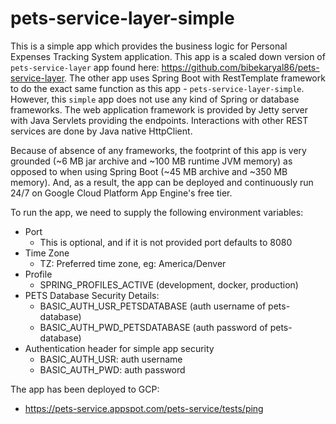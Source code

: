 # pets-service-layer-simple

This is a simple app which provides the business logic for Personal Expenses Tracking System application. This app is a scaled down version
of `pets-service-layer` app found here: https://github.com/bibekaryal86/pets-service-layer. The other app uses Spring
Boot with RestTemplate framework to do the exact same function as this app - `pets-service-layer-simple`. However,
this `simple` app does not use any kind of Spring or database frameworks. The web application framework is provided by
Jetty server with Java Servlets providing the endpoints. Interactions with other REST services are done by Java native HttpClient.

Because of absence of any frameworks, the footprint of this app is very grounded (~6 MB jar archive and ~100 MB runtime
JVM memory) as opposed to when using Spring Boot (~45 MB archive and ~350 MB memory). And, as a result, the app can be
deployed and continuously run 24/7 on Google Cloud Platform App Engine's free tier.

To run the app, we need to supply the following environment variables:

* Port
  * This is optional, and if it is not provided port defaults to 8080
* Time Zone
  * TZ: Preferred time zone, eg: America/Denver
* Profile
  * SPRING_PROFILES_ACTIVE (development, docker, production)
* PETS Database Security Details:
  * BASIC_AUTH_USR_PETSDATABASE (auth username of pets-database)
  * BASIC_AUTH_PWD_PETSDATABASE (auth password of pets-database)
* Authentication header for simple app security
  * BASIC_AUTH_USR: auth username
  * BASIC_AUTH_PWD: auth password

The app has been deployed to GCP:

* https://pets-service.appspot.com/pets-service/tests/ping
